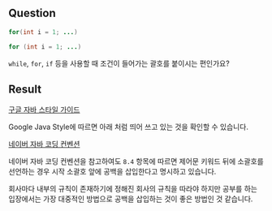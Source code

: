 ## Question

```java
for(int i = 1; ...)

for (int i = 1; ...)
```

`while`, `for`, `if` 등을 사용할 때 조건이 들어가는 괄호를 붙이시는 편인가요?

## Result

[구글 자바 스타일 가이드](https://google.github.io/styleguide/javaguide.html#s4.6-whitespace)

Google Java Style에 따르면 아래 처럼 띄어 쓰고 있는 것을 확인할 수 있습니다.

[네이버 자바 코딩 컨벤션](https://naver.github.io/hackday-conventions-java/#no-trailing-spaces)

네이버 자바 코딩 컨벤션을 참고하여도 `8.4` 항목에 따르면 제어문 키워드 뒤에 소괄호를 선언하는 경우 시작 소괄호 앞에 공백을 삽입한다고 명시하고 있습니다.

회사마다 내부의 규칙이 존재하기에 정해진 회사의 규칙을 따라야 하지만 공부를 하는 입장에서는 가장 대중적인 방법으로 공백을 삽입하는 것이 좋은 방법인 것 같습니다.
